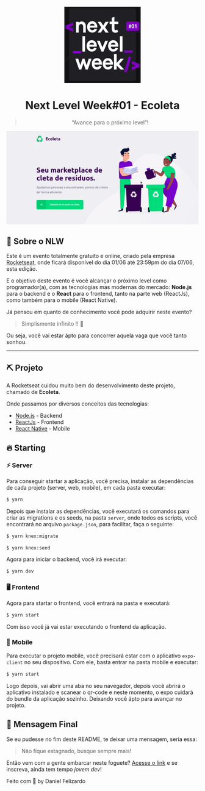 <p align='center'>
  <img width='200' height='200' alt="GoStack" src="assets/logo-nwl.png" />
</p>

<h1 align="center">
  Next Level Week#01 - Ecoleta
</h1>

<blockquote align="center">“Avance para o próximo level”!</blockquote>

<p>
  <img src="assets/web.gif" />
</p>

## :rocket: Sobre o NLW

Este é um evento totalmente gratuito e online, criado pela empresa [Rocketseat](https://github.com/Rocketseat), onde ficará disponível do dia 01/06 até 23:59pm do dia 07/06, esta edição.

E o objetivo deste evento é você alcançar o próximo level como programador(a), com as tecnologias mas modernas do mercado: **Node.js** para o backend e o **React** para o frontend, tanto na parte web (ReactJs), como também para o mobile (React Native).

Já pensou em quanto de conhecimento você pode adquirir neste evento?

> Simplismente infinito !! 🚀

Ou seja, você vai estar ápto para concorrer aquela vaga que você tanto sonhou.

___

## ⛏ Projeto

A Rocketseat cuidou muito bem do desenvolvimento deste projeto, chamado de **Ecoleta**.

Onde passamos por diversos conceitos das tecnologias:

- [Node.js](https://nodejs.org/en/) - Backend
- [ReactJs](https://pt-br.reactjs.org/) - Frontend
- [React Native](https://reactnative.dev/) - Mobile

## 🔥 Starting

### :zap: Server

Para conseguir startar a aplicação, você precisa, instalar as dependências de cada projeto (server, web, mobile), em cada pasta executar:

```bash
$ yarn
```

Depois que instalar as dependências, você executará os comandos para criar as migrations e os seeds, na pasta `server`, onde todos os scripts, você encontrará no arquivo `package.json`, para facilitar, faça o seguinte:

```bash
$ yarn knex:migrate
```

```bash
$ yarn knex:seed
```

Agora para iniciar o backend, você irá executar:

```bash
$ yarn dev
```
### 🖥 Frontend

Agora para startar o frontend, você entrará na pasta e executará:

```bash
$ yarn start
```

Com isso você já vai estar executando o frontend da aplicação.

### 📱 Mobile

Para executar o projeto mobile, você precisará estar com o aplicativo `expo-client` no seu dispositivo. Com ele, basta entrar na pasta mobile e executar:

```bash
$ yarn start
```

Logo depois, vai abrir uma aba no seu navegador, depois você abrirá o aplicativo instalado e scanear o qr-code e neste momento, o expo cuidará do bundle da aplicação sozinho. Deixando você ápto para avançar no projeto.

##  📝 Mensagem Final

Se eu pudesse no fim deste README, te deixar uma mensagem, seria essa:

> Não fique estagnado, busque sempre mais!

Então vem com a gente embarcar neste foguete? [Acesse o link](https://nextlevelweek.com/inscricao/1) e se inscreva, ainda tem tempo *jovem dev*!

Feito com 💜 by Daniel Felizardo